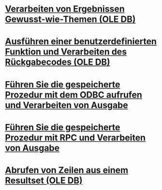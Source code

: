 # [Verarbeiten von Ergebnissen Gewusst-wie-Themen (OLE DB)](processing-results-how-to-topics-ole-db.md)

# [Ausführen einer benutzerdefinierten Funktion und Verarbeiten des Rückgabecodes (OLE DB)](execute-a-user-defined-function-and-process-return-code-ole-db.md)
# [Führen Sie die gespeicherte Prozedur mit dem ODBC aufrufen und Verarbeiten von Ausgabe](execute-stored-procedure-with-odbc-call-and-process-output.md)
# [Führen Sie die gespeicherte Prozedur mit RPC und Verarbeiten von Ausgabe](execute-stored-procedure-with-rpc-and-process-output.md)
# [Abrufen von Zeilen aus einem Resultset (OLE DB)](fetch-rows-from-a-result-set-ole-db.md)
